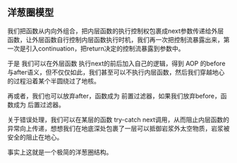 ## 洋葱圈模型

我们把函数从内向外组合，把内层函数的执行控制权包裹成next参数传递给外层函数，让外层函数自行控制内层函数执行时机，我们再一次把控制流暴露出来，第一次是引入continuation，把return决定的控制流暴露到参数中。

于是 我们可以在外层函数 执行next的前后加入自己的逻辑，得到 AOP 的before与after语义，但不仅仅如此，我们甚至可以不执行内层函数，然后我们穿越地心的过程沿着某个半圆绕过了地核。

再或者，我们也可以放弃after，函数成为 前置过滤器，如果我们放弃before，函数成为 后置过滤器。

关于错误处理，我们可以在某层的函数 try-catch next调用，从而阻止内层函数的异常向上传递，想想我们在地底深处包裹了一层可以抵御岩浆外太空物质，岩浆被安全的阻止在地心。

事实上这就是一个极简的洋葱圈结构。